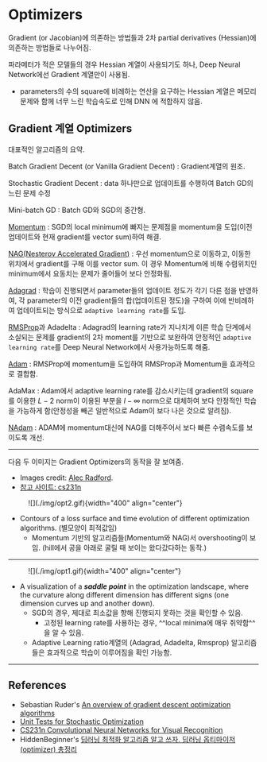 # Optimizers

Gradient (or Jacobian)에 의존하는 방법들과 2차 partial derivatives (Hessian)에 의존하는 방법들로 나누어짐.

파라메터가 적은 모델들의 경우 Hessian 계열이 사용되기도 하나, Deep Neural Network에선 Gradient 계열만이 사용됨.

* parameters의 수의 square에 비례하는 연산을 요구하는 Hessian 계열은 메모리 문제와 함께 너무 느린 학습속도로 인해 DNN 에 적합하지 않음.

## Gradient 계열 Optimizers

대표적인 알고리즘의 요약.

Batch Gradient Decent (or Vanilla Gradient Decent) 
: Gradient계열의 원조.

Stochastic Gradient Decent 
: data 하나만으로 업데이트를 수행하여 Batch GD의 느린 문제 수정

Mini-batch GD 
: Batch GD와 SGD의 중간형.

[Momentum](op_momentum.md) 
: SGD의 local minimum에 빠지는 문제점을 momentum을 도입(이전 업데이트와 현재 gradient를 vector sum)하여 해결.

[NAG(Nesterov Accelerated Gradient)](./op_nesterov.md) 
: 우선 momentum으로 이동하고, 이동한 위치에서 gradient를 구해 이를 vector sum. 이 경우 Momentum에 비해 수렴위치인 minimum에서 요동치는 문제가 줄어들어 보다 안정화됨.

[Adagrad](./op_adagrad.md) 
: 학습이 진행되면서 parameter들의 업데이트 정도가 각기 다른 점을 반영하여,  각 parameter의 이전 gradient들의 합(업데이트된 정도)을 구하여 이에 반비례하여 업데이트되는 방식으로 `adaptive learning rate`를 도입.

[RMSProp](./op_rmsprop.md)과 Adadelta 
: Adagrad의 learning rate가 지나치게 이른 학습 단계에서 소실되는 문제를 gradient의 2차 moment를 기반으로 보완하여 안정적인 `adaptive learning rate`를 Deep Neural Network에서 사용가능하도록 해줌.

[Adam](./op_adam.md) 
: RMSProp에 momentum을 도입하여 RMSProp과 Momentum을 효과적으로 결합함.

AdaMax 
: Adam에서 adaptive learning rate를 감소시키는데 gradient의 square를 이용한 $L-2$ norm이 이용된 부분을 $l-\infty$ norm으로 대체하여 보다 안정적인 학습을 가능하게 함(안정성을 빼곤 일반적으로 Adam이 보다 나은 것으로 알려짐).

[NAdam](./op_nadam.md)
: ADAM에 momentum대신에 NAG를 더해주어서 보다 빠른 수렴속도를 보이도록 개선.

---

다음 두 이미지는 Gradient Optimizers의 동작을 잘 보여줌.

* Images credit: [Alec Radford](https://twitter.com/alecrad).
* [참고 사이트: cs231n](https://cs231n.github.io/neural-networks-3)

<figure markdown>
![](./img/opt2.gif){width="400" align="center"}
</figure>

* Contours of a loss surface and time evolution of different optimization algorithms. (별모양이 최적값임)
    * Momentum 기반의 알고리즘들(Momentum와 NAG)서 overshooting이 보임. (hill에서 공을 아래로 굴릴 때 보이는 왔다갔다하는 동작.)

---

<figure markdown>
![](./img/opt1.gif){width="400" align="center"}
</figure>

* A visualization of a ***saddle point*** in the optimization landscape, where the curvature along different dimension has different signs (one dimension curves up and another down). 
    * SGD의 경우, 제대로 최소값을 향해 진행되지 못하는 것을 확인할 수 있음.
        * 고정된 learning rate를 사용하는 경우, ^^local minima에 매우 취약함^^ 을 알 수 있음.
    * Adaptive Learning ratio계열의 (Adagrad, Adadelta, Rmsprop) 알고리즘들은 효과적으로 학습이 이루어짐을 확인 가능함.

---

## References

* Sebastian Ruder's [An overview of gradient descent optimization algorithms](https://arxiv.org/abs/1609.04747)
* [Unit Tests for Stochastic Optimization](https://arxiv.org/abs/1312.6055)
* [CS231n Convolutional Neural Networks for Visual Recognition](https://cs231n.github.io/neural-networks-3)
* HiddenBeginner's [딥러닝 최적화 알고리즘 알고 쓰자. 딥러닝 옵티마이저(optimizer) 총정리](https://hiddenbeginner.github.io/deeplearning/2019/09/22/optimization_algorithms_in_deep_learning.html)